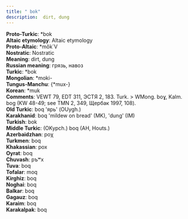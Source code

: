 ```yaml
---
title: " bok"
description:  dirt, dung
---
```


<strong>Proto-Turkic</strong>:  *bok<br>
<strong>Altaic etymology</strong>:  Altaic etymology<br>
<strong> Proto-Altaic</strong>:  *mŏk`V<br>
<strong>Nostratic</strong>:  Nostratic<br>
<strong>Meaning</strong>:  dirt, dung<br>
<strong>Russian meaning</strong>:  грязь, навоз<br>
<strong>Turkic</strong>:  *bok<br>
<strong>Mongolian</strong>:  *moki-<br>
<strong>Tungus-Manchu</strong>:  {*mux-}<br>
<strong>Korean</strong>:  *muk<br>
<strong>Comments</strong>:  VEWT 79, EDT 311, ЭСТЯ 2, 183. Turk. > WMong. boɣ, Kalm. bog (KW 48-49; see TMN 2, 349, Щербак 1997, 108).<br>
<strong>Old Turkic</strong>:  boq 'ярь' (OUygh.)<br>
<strong>Karakhanid</strong>:  boq 'mildew on bread' (MK), 'dung' (IM)<br>
<strong>Turkish</strong>:  bok<br>
<strong>Middle Turkic</strong>:  (OKypch.) boq (AH, Houts.)<br>
<strong>Azerbaidzhan</strong>:  poχ<br>
<strong>Turkmen</strong>:  boq<br>
<strong>Khakassian</strong>:  pox<br>
<strong>Oyrat</strong>:  boq<br>
<strong>Chuvash</strong>:  pъʷx<br>
<strong>Tuva</strong>:  boq<br>
<strong>Tofalar</strong>:  moq<br>
<strong>Kirghiz</strong>:  boq<br>
<strong>Noghai</strong>:  boq<br>
<strong>Balkar</strong>:  boq<br>
<strong>Gagauz</strong>:  boq<br>
<strong>Karaim</strong>:  boq<br>
<strong>Karakalpak</strong>:  boq<br>


